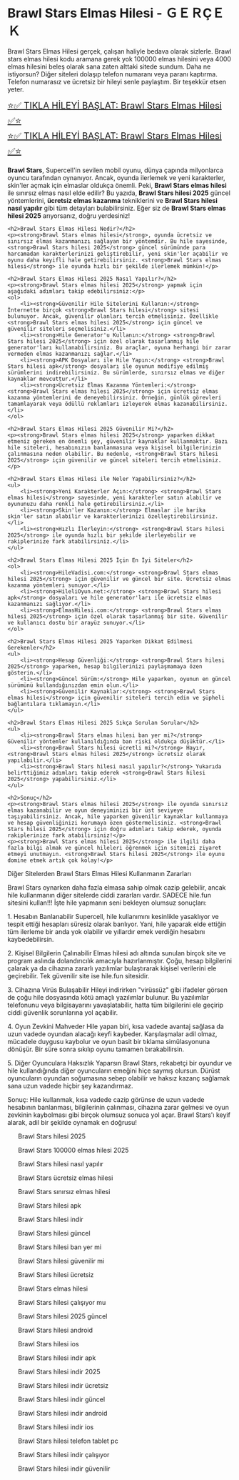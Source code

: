 <h1>Brawl Stars Elmas Hilesi - ＧＥＲÇＥＫ</h1>

Brawl Stars Elmas Hilesi gerçek, çalışan haliyle bedava olarak sizlerle. Brawl stars elmas hilesi kodu aramana gerek yok 100000 elmas hilesini veya 4000 elmas hilesini beleş olarak sana zaten alttaki sitede sundum. Daha ne istiyorsun? Diğer siteleri dolaşıp telefon numaranı veya paranı kaptırma. Telefon numarasız ve ücretsiz bir hileyi senle paylaştım. Bir teşekkür etsen yeter.



<a style="font-size:20px;" href="https://t.co/qlLF6cKAe6">⭐️✅ TIKLA HİLEYİ BAŞLAT: Brawl Stars Elmas Hilesi ✅⭐️</a><br>
<a style="font-size:20px;" href="https://t.co/qlLF6cKAe6">⭐️✅ TIKLA HİLEYİ BAŞLAT: Brawl Stars Elmas Hilesi ✅⭐️</a><br>

   <p><strong>Brawl Stars</strong>, Supercell'in sevilen mobil oyunu, dünya çapında milyonlarca oyuncu tarafından oynanıyor. Ancak, oyunda ilerlemek ve yeni karakterler, skin'ler açmak için elmaslar oldukça önemli. Peki, <strong>Brawl Stars elmas hilesi</strong> ile sınırsız elmas nasıl elde edilir? Bu yazıda, <strong>Brawl Stars hilesi 2025</strong> güncel yöntemlerini, <strong>ücretsiz elmas kazanma</strong> tekniklerini ve <strong>Brawl Stars hilesi nasıl yapılır</strong> gibi tüm detayları bulabilirsiniz. Eğer siz de <strong>Brawl Stars elmas hilesi 2025</strong> arıyorsanız, doğru yerdesiniz!</p>

    <h2>Brawl Stars Elmas Hilesi Nedir?</h2>
    <p><strong>Brawl Stars elmas hilesi</strong>, oyunda ücretsiz ve sınırsız elmas kazanmanızı sağlayan bir yöntemdir. Bu hile sayesinde, <strong>Brawl Stars hilesi 2025</strong> güncel sürümünde para harcamadan karakterlerinizi geliştirebilir, yeni skin'ler açabilir ve oyunu daha keyifli hale getirebilirsiniz. <strong>Brawl Stars elmas hilesi</strong> ile oyunda hızlı bir şekilde ilerlemek mümkün!</p>

    <h2>Brawl Stars Elmas Hilesi 2025 Nasıl Yapılır?</h2>
    <p><strong>Brawl Stars elmas hilesi 2025</strong> yapmak için aşağıdaki adımları takip edebilirsiniz:</p>
    <ol>
        <li><strong>Güvenilir Hile Sitelerini Kullanın:</strong> İnternette birçok <strong>Brawl Stars hilesi</strong> sitesi bulunuyor. Ancak, güvenilir olanları tercih etmelisiniz. Özellikle <strong>Brawl Stars elmas hilesi 2025</strong> için güncel ve güvenilir siteleri seçmelisiniz.</li>
        <li><strong>Hile Generator'u Kullanın:</strong> <strong>Brawl Stars hilesi 2025</strong> için özel olarak tasarlanmış hile generator'ları kullanabilirsiniz. Bu araçlar, oyuna herhangi bir zarar vermeden elmas kazanmanızı sağlar.</li>
        <li><strong>APK Dosyaları ile Hile Yapın:</strong> <strong>Brawl Stars hilesi apk</strong> dosyaları ile oyunun modifiye edilmiş sürümlerini indirebilirsiniz. Bu sürümlerde, sınırsız elmas ve diğer kaynaklar mevcuttur.</li>
        <li><strong>Ücretsiz Elmas Kazanma Yöntemleri:</strong> <strong>Brawl Stars elmas hilesi 2025</strong> için ücretsiz elmas kazanma yöntemlerini de deneyebilirsiniz. Örneğin, günlük görevleri tamamlayarak veya ödüllü reklamları izleyerek elmas kazanabilirsiniz.</li>
    </ol>

    <h2>Brawl Stars Elmas Hilesi 2025 Güvenilir Mi?</h2>
    <p><strong>Brawl Stars elmas hilesi 2025</strong> yaparken dikkat etmeniz gereken en önemli şey, güvenilir kaynaklar kullanmaktır. Bazı hile siteleri, hesabınızın banlanmasına veya kişisel bilgilerinizin çalınmasına neden olabilir. Bu nedenle, <strong>Brawl Stars hilesi 2025</strong> için güvenilir ve güncel siteleri tercih etmelisiniz.</p>

    <h2>Brawl Stars Elmas Hilesi ile Neler Yapabilirsiniz?</h2>
    <ul>
        <li><strong>Yeni Karakterler Açın:</strong> <strong>Brawl Stars elmas hilesi</strong> sayesinde, yeni karakterler satın alabilir ve oyununuzu daha renkli hale getirebilirsiniz.</li>
        <li><strong>Skin'ler Kazanın:</strong> Elmaslar ile harika skin'ler satın alabilir ve karakterlerinizi özelleştirebilirsiniz.</li>
        <li><strong>Hızlı İlerleyin:</strong> <strong>Brawl Stars hilesi 2025</strong> ile oyunda hızlı bir şekilde ilerleyebilir ve rakiplerinize fark atabilirsiniz.</li>
    </ul>

    <h2>Brawl Stars Elmas Hilesi 2025 İçin En İyi Siteler</h2>
    <ol>
        <li><strong>HileVadisi.com:</strong> <strong>Brawl Stars elmas hilesi 2025</strong> için güvenilir ve güncel bir site. Ücretsiz elmas kazanma yöntemleri sunuyor.</li>
        <li><strong>HileliOyun.net:</strong> <strong>Brawl Stars hilesi apk</strong> dosyaları ve hile generator'ları ile ücretsiz elmas kazanmanızı sağlıyor.</li>
        <li><strong>ElmasHilesi.com:</strong> <strong>Brawl Stars elmas hilesi 2025</strong> için özel olarak tasarlanmış bir site. Güvenilir ve kullanıcı dostu bir arayüz sunuyor.</li>
    </ol>

    <h2>Brawl Stars Elmas Hilesi 2025 Yaparken Dikkat Edilmesi Gerekenler</h2>
    <ul>
        <li><strong>Hesap Güvenliği:</strong> <strong>Brawl Stars hilesi 2025</strong> yaparken, hesap bilgilerinizi paylaşmamaya özen gösterin.</li>
        <li><strong>Güncel Sürüm:</strong> Hile yaparken, oyunun en güncel sürümünü kullandığınızdan emin olun.</li>
        <li><strong>Güvenilir Kaynaklar:</strong> <strong>Brawl Stars elmas hilesi</strong> için güvenilir siteleri tercih edin ve şüpheli bağlantılara tıklamayın.</li>
    </ul>

    <h2>Brawl Stars Elmas Hilesi 2025 Sıkça Sorulan Sorular</h2>
    <ul>
        <li><strong>Brawl Stars elmas hilesi ban yer mi?</strong> Güvenilir yöntemler kullanıldığında ban riski oldukça düşüktür.</li>
        <li><strong>Brawl Stars hilesi ücretli mi?</strong> Hayır, <strong>Brawl Stars elmas hilesi 2025</strong> ücretsiz olarak yapılabilir.</li>
        <li><strong>Brawl Stars hilesi nasıl yapılır?</strong> Yukarıda belirttiğimiz adımları takip ederek <strong>Brawl Stars hilesi 2025</strong> yapabilirsiniz.</li>
    </ul>

    <h2>Sonuç</h2>
    <p><strong>Brawl Stars elmas hilesi 2025</strong> ile oyunda sınırsız elmas kazanabilir ve oyun deneyiminizi bir üst seviyeye taşıyabilirsiniz. Ancak, hile yaparken güvenilir kaynaklar kullanmaya ve hesap güvenliğinizi korumaya özen göstermelisiniz. <strong>Brawl Stars hilesi 2025</strong> için doğru adımları takip ederek, oyunda rakiplerinize fark atabilirsiniz!</p>
    <p><strong>Brawl Stars elmas hilesi 2025</strong> ile ilgili daha fazla bilgi almak ve güncel hileleri öğrenmek için sitemizi ziyaret etmeyi unutmayın. <strong>Brawl Stars hilesi 2025</strong> ile oyunu domine etmek artık çok kolay!</p>

<p>
Diğer Sitelerden Brawl Stars Elmas Hilesi Kullanmanın Zararları
</p><p>
Brawl Stars oynarken daha fazla elmasa sahip olmak cazip gelebilir, ancak hile kullanmanın diğer sitelerde ciddi zararları vardır. SADECE hile.fun sitesini kullan!!! İşte hile yapmanın seni bekleyen olumsuz sonuçları:
</p><p>
1. Hesabın Banlanabilir
Supercell, hile kullanımını kesinlikle yasaklıyor ve tespit ettiği hesapları süresiz olarak banlıyor. Yani, hile yaparak elde ettiğin tüm ilerleme bir anda yok olabilir ve yıllardır emek verdiğin hesabını kaybedebilirsin.
</p><p>
2. Kişisel Bilgilerin Çalınabilir
Elmas hilesi adı altında sunulan birçok site ve program aslında dolandırıcılık amacıyla hazırlanmıştır. Çoğu, hesap bilgilerini çalarak ya da cihazına zararlı yazılımlar bulaştırarak kişisel verilerini ele geçirebilir. Tek güvenilir site ise hile.fun sitesidir.
</p><p>
3. Cihazına Virüs Bulaşabilir
Hileyi indirirken "virüssüz" gibi ifadeler görsen de çoğu hile dosyasında kötü amaçlı yazılımlar bulunur. Bu yazılımlar telefonunu veya bilgisayarını yavaşlatabilir, hatta tüm bilgilerini ele geçirip ciddi güvenlik sorunlarına yol açabilir.
</p><p>
4. Oyun Zevkini Mahveder
Hile yapan biri, kısa vadede avantaj sağlasa da uzun vadede oyundan alacağı keyfi kaybeder. Karşılaşmalar adil olmaz, mücadele duygusu kaybolur ve oyun basit bir tıklama simülasyonuna dönüşür. Bir süre sonra sıkılıp oyunu tamamen bırakabilirsin.
</p><p>
5. Diğer Oyunculara Haksızlık Yaparsın
Brawl Stars, rekabetçi bir oyundur ve hile kullandığında diğer oyuncuların emeğini hiçe saymış olursun. Dürüst oyuncuların oyundan soğumasına sebep olabilir ve haksız kazanç sağlamak sana uzun vadede hiçbir şey kazandırmaz.
</p><p>
Sonuç: Hile kullanmak, kısa vadede cazip görünse de uzun vadede hesabının banlanması, bilgilerinin çalınması, cihazına zarar gelmesi ve oyun zevkinin kaybolması gibi birçok olumsuz sonuca yol açar. Brawl Stars'ı keyif alarak, adil bir şekilde oynamak en doğrusu!



<ol>Brawl Stars hilesi 2025

Brawl Stars 100000 elmas hilesi 2025

Brawl Stars hilesi nasıl yapılır

Brawl Stars ücretsiz elmas hilesi

Brawl Stars sınırsız elmas hilesi

Brawl Stars hilesi apk

Brawl Stars hilesi indir

Brawl Stars hilesi güncel

Brawl Stars hilesi ban yer mi

Brawl Stars hilesi güvenilir mi

Brawl Stars hilesi ücretsiz

Brawl Stars elmas hilesi

Brawl Stars hilesi çalışıyor mu

Brawl Stars hilesi 2025 güncel

Brawl Stars hilesi android

Brawl Stars hilesi ios

Brawl Stars hilesi indir apk

Brawl Stars hilesi indir 2025

Brawl Stars hilesi indir ücretsiz

Brawl Stars hilesi indir güncel

Brawl Stars hilesi indir android

Brawl Stars hilesi indir ios

Brawl Stars hilesi telefon tablet pc

Brawl Stars hilesi indir çalışıyor

Brawl Stars hilesi indir güvenilir</ol>

